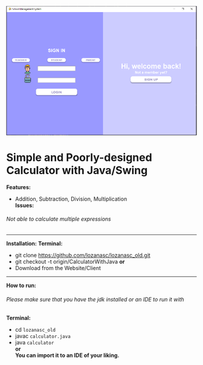 ![Sample photo of the Calculator program](https://github.com/lozanasc/lozanasc_old/blob/CalculatorWithJava/repo_assets/sample.PNG)  
# Simple and Poorly-designed Calculator with Java/Swing  
**Features:**
* Addition, Subtraction, Division, Multiplication  
**Issues:**
###### Not able to calculate multiple expressions  
***
**Installation:**
**Terminal:**
* git clone https://github.com/lozanasc/lozanasc_old.git
* git checkout -t origin/CalculatorWithJava
**or**
* Download from the Website/Client
***
**How to run:**
###### Please make sure that you have the jdk installed or an IDE to run it with  
**Terminal:**
* cd `lozanasc_old`  
* javac `calculator.java`  
* java `calculator`  
**or**  
**You can import it to an IDE of your liking.**
